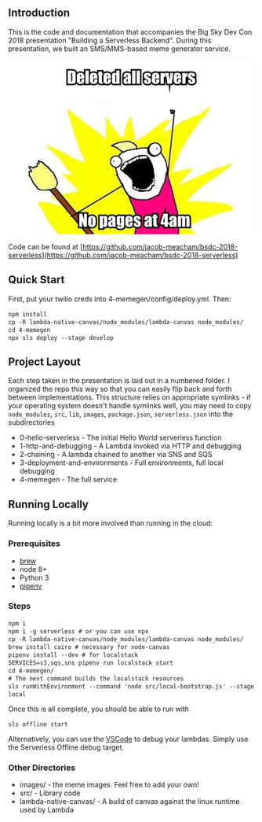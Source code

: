 ## Introduction
This is the code and documentation that accompanies the Big Sky Dev Con 2018 presentation "Building a Serverless Backend". During this presentation, we built an SMS/MMS-based meme generator service.

![Meme](meme.png?raw=true "Meme")

Code can be found at [https://github.com/jacob-meacham/bsdc-2018-serverless](https://github.com/jacob-meacham/bsdc-2018-serverless)

## Quick Start
First, put your twilio creds into  4-memegen/config/deploy.yml. Then:
```
npm install
cp -R lambda-native-canvas/node_modules/lambda-canvas node_modules/
cd 4-memegen
npx sls deploy --stage develop
```

## Project Layout
Each step taken in the presentation is laid out in a numbered folder. I organized the repo this way so that you can easily flip back and forth between implementations. This structure relies on appropriate symlinks - if your operating system doesn't handle symlinks well, you may need to copy `node_modules`, `src`, `lib`, `images`, `package.json`, `serverless.json` into the subdirectories

* 0-hello-serverless - The initial Hello World serverless function
* 1-http-and-debugging - A Lambda invoked via HTTP and debugging
* 2-chaining - A lambda chained to another via SNS and SQS
* 3-deployment-and-environments - Full environments, full local debugging
* 4-memegen - The full service

## Running Locally
Running locally is a bit more involved than running in the cloud:

### Prerequisites
* [brew](https://brew.sh/)
* node 8+
* Python 3
* [pipenv](https://github.com/pypa/pipenv)

### Steps
```
npm i
npm i -g serverless # or you can use npx
cp -R lambda-native-canvas/node_modules/lambda-canvas node_modules/
brew install cairo # necessary for node-canvas
pipenv install --dev # for localstack
SERVICES=s3,sqs,sns pipenv run localstack start
cd 4-memegen/
# The next command builds the localstack resources
sls runWithEnvironment --command 'node src/local-bootstrap.js' --stage local
```

Once this is all complete, you should be able to run with
```
sls offline start
```

Alternatively, you can use the [VSCode](https://code.visualstudio.com/) to debug your lambdas. Simply use the Serverless Offline debug target.

### Other Directories
* images/ - the meme images. Feel free to add your own!
* src/ - Library code
* lambda-native-canvas/ - A build of canvas against the linux runtime used by Lambda
